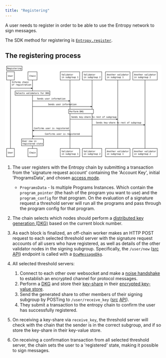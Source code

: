 ```yaml
---
title: "Registering"
---
```


A user needs to register in order to be able to use the Entropy network to sign messages.

The SDK method for registering is [`Entropy.register`](https://github.com/entropyxyz/sdk/blob/main/README.md#register).

## The registering process

![Register Flow](./images/register.svg)

1. The user registers with the Entropy chain by submitting a transaction from the 'signature request account' containing the 'Account Key', initial 'ProgramsData', and chosen [access mode](./access-modes.md). 
    * ```ProgramsData``` - Is multiple Programs Instances. Which contain the ```program_pointer``` (the hash of the program you want to use) and the ```program_config``` for that program. On the evaluation of a signature request a threshold server will run all the programs and pass through the program config for that program.

1. The chain selects which nodes should perform a [distributed key generation (DKG)](https://docs.rs/synedrion/latest/synedrion/sessions/fn.make_key_gen_session.html) based on the current block number.
1. As each block is finalized, an off-chain worker makes an HTTP POST request to each selected threshold server with the signature request accounts of all users who have registered, as well as details of the other validator nodes in the signing subgroup. Specifically, the `/user/new` ([src](https://github.com/entropyxyz/entropy-core/blob/master/crypto/server/src/user/api.rs) [API](https://docs.rs/entropy-tss/latest/entropy_tss/#usernew---post)) endpoint is called with a [`OcwMessageDkg`](https://docs.rs/entropy-shared/latest/entropy_shared/types/struct.OcwMessageDkg.html).
1. All selected threshold servers:
    1. Connect to each other over websocket and make a [noise handshake](https://noiseprotocol.org/noise.html) to establish an encrypted channel for protocol messages.
    1. Perform a [DKG](https://docs.rs/synedrion/latest/synedrion/sessions/fn.make_key_gen_session.html) and store their [key-share](https://docs.rs/synedrion/latest/synedrion/struct.KeyShare.html) in their [encrypted key-value store](https://docs.rs/entropy-kvdb).
    1. Send the generated share to other members of their signing subgroup by POSTing to `/user/receive_key` ([src](https://github.com/entropyxyz/entropy-core/blob/master/crates/threshold-signature-server/src/user/api.rs) [API](https://docs.rs/entropy-tss/latest/entropy_tss/#for-other-instances-of-the-threshold-server)).
    1. They submit a transaction to the entropy chain to confirm the user has successfully registered.
1. On receiving a key-share via `receive_key`, the threshold server will check with the chain that the sender is in the correct subgroup, and if so store the key-share in their key-value store.
1. On receiving a confirmation transaction from all selected threshold server, the chain sets the user to a 'registered' state, making it possible to sign messages. 
